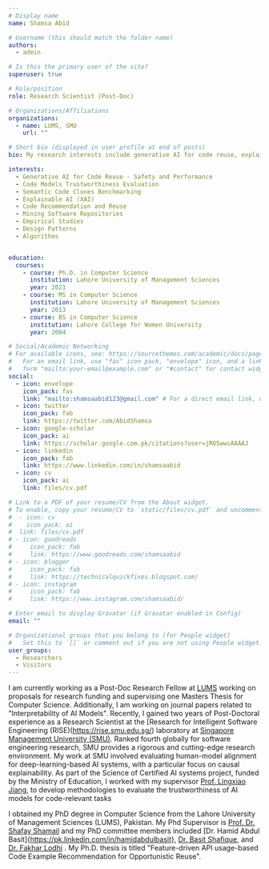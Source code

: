 ```yaml
---
# Display name
name: Shamsa Abid

# Username (this should match the folder name)
authors:
  - admin

# Is this the primary user of the site?
superuser: true

# Role/position
role: Research Scientist (Post-Doc)

# Organizations/Affiliations
organizations:
  - name: LUMS, SMU
    url: ""

# Short bio (displayed in user profile at end of posts)
bio: My research interests include generative AI for code reuse, explainable AI (XAI), code models trustworthiness, semantic clones, software reuse, and code recommendation systems.

interests:
  - Generative AI for Code Reuse - Safety and Performance
  - Code Models Trustworthiness Evaluation
  - Semantic Code Clones Benchmarking
  - Explainable AI (XAI)
  - Code Recommendation and Reuse
  - Mining Software Repositories
  - Empirical Studies
  - Design Patterns
  - Algorithms


education:
  courses:
    - course: Ph.D. in Computer Science
      institution: Lahore University of Management Sciences
      year: 2021
    - course: MS in Computer Science
      institution: Lahore University of Management Sciences
      year: 2013
    - course: BS in Computer Science
      institution: Lahore College for Women University
      year: 2004

# Social/Academic Networking
# For available icons, see: https://sourcethemes.com/academic/docs/page-builder/#icons
#   For an email link, use "fas" icon pack, "envelope" icon, and a link in the
#   form "mailto:your-email@example.com" or "#contact" for contact widget.
social:
  - icon: envelope
    icon_pack: fas
    link: "mailto:shamsaabid123@gmail.com" # For a direct email link, use "mailto:test@example.org".
  - icon: twitter
    icon_pack: fab
    link: https://twitter.com/AbidShamsa
  - icon: google-scholar
    icon_pack: ai
    link: https://scholar.google.com.pk/citations?user=jRO5wwcAAAAJ
  - icon: linkedin
    icon_pack: fab
    link: https://www.linkedin.com/in/shamsaabid
  - icon: cv
    icon_pack: ai
    link: files/cv.pdf

# Link to a PDF of your resume/CV from the About widget.
# To enable, copy your resume/CV to `static/files/cv.pdf` and uncomment the lines below.
#  - icon: cv
#    icon_pack: ai
#  link: files/cv.pdf
# - icon: goodreads
#     icon_pack: fab
#     link: https://www.goodreads.com/shamsaabid
# - icon: blogger
#     icon_pack: fab
#     link: https://technicalquickfixes.blogspot.com/
# - icon: instagram
#     icon_pack: fab
#     link: https://www.instagram.com/shamsaabid/

# Enter email to display Gravatar (if Gravatar enabled in Config)
email: ""

# Organizational groups that you belong to (for People widget)
#   Set this to `[]` or comment out if you are not using People widget.
user_groups:
  - Researchers
  - Visitors
---
```


I am currently working as a Post-Doc Research Fellow at [LUMS](https://lums.edu.pk/) working on proposals for research funding and supervising one Masters Thesis for Computer Science. Additionally, I am working on journal papers related to "Interpretability of AI Models". Recently, I gained two years of Post-Doctoral experience as a Research Scientist at the [Research for Intelligent Software Engineering (RISE)(https://rise.smu.edu.sg/) laboratory at [Singapore Management University (SMU)](smu.edu.sg). Ranked fourth globally for software engineering research, SMU provides a rigorous and cutting-edge research environment. My work at SMU involved evaluating human-model alignment for deep-learning-based AI systems, with a particular focus on causal explainability. As part of the Science of Certified AI systems project, funded by the Ministry of Education, I worked with my supervisor [Prof. Lingxiao Jiang](http://www.mysmu.edu/faculty/lxjiang/), to develop methodologies to evaluate the trustworthiness of AI models for code-relevant tasks

I obtained my PhD degree in Computer Science from the Lahore University of Management Sciences (LUMS), Pakistan.  My Phd Supervisor is [Prof. Dr. Shafay Shamail](https://lums.edu.pk/lums_employee/533) and my PhD committee members included [Dr. Hamid Abdul Basit]{https://pk.linkedin.com/in/hamidabdulbasit}, [Dr. Basit Shafique](https://lums.edu.pk/lums_employee/28530), and [Dr. Fakhar Lodhi](https://pk.linkedin.com/in/fakhar-lodhi-7697a557) . My Ph.D. thesis is titled "Feature-driven API usage-based Code Example Recommendation for Opportunistic Reuse".

